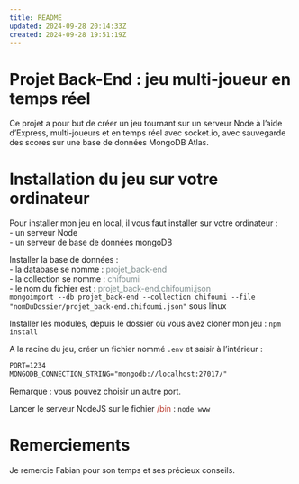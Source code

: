```yaml
---
title: README
updated: 2024-09-28 20:14:33Z
created: 2024-09-28 19:51:19Z
---
```


# Projet Back-End : jeu multi-joueur en temps réel

Ce projet a pour but de créer un jeu tournant sur un serveur Node à l’aide d’Express, multi-joueurs et en temps réel avec socket.io, avec sauvegarde des scores sur une base de données MongoDB Atlas.

# Installation du jeu sur votre ordinateur

Pour installer mon jeu en local, il vous faut installer sur votre ordinateur :  
\- un serveur Node  
\- un serveur de base de données mongoDB

Installer la base de données :  
\- la database se nomme : <span style="color: #7e8c8d;">projet_back-end</span>  
\- la collection se nomme : <span style="color: #7e8c8d;">chifoumi</span>  
\- le nom du fichier est : <span style="color: #7e8c8d;">projet_back-end.chifoumi.json</span>  
`mongoimport --db projet_back-end --collection chifoumi --file "nomDuDossier/projet_back-end.chifoumi.json"` sous linux

Installer les modules, depuis le dossier où vous avez cloner mon jeu : `npm install`

A la racine du jeu, créer un fichier nommé `.env` et saisir à l’intérieur :

```txt
PORT=1234  
MONGODB_CONNECTION_STRING="mongodb://localhost:27017/"
```

Remarque : vous pouvez choisir un autre port.

Lancer le serveur NodeJS sur le fichier <span style="color: #ba372a;">/bin</span> : `node www`

# Remerciements

Je remercie Fabian pour son temps et ses précieux conseils.
